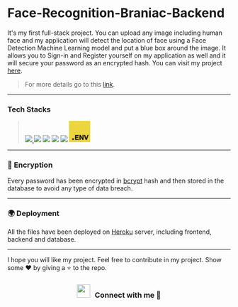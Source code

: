 # Face-Recognition-Braniac-Backend
It's my first full-stack project. You can upload any image including human face and my application will detect the location of face using a Face Detection Machine Learning model and put a blue box around the image. It allows you to Sign-in and Register yourself on my application as well and it will secure your password as an encrypted hash. You can visit my project [here](https://face-detection-brainiac.herokuapp.com/).

> For more details go to this [link](https://github.com/gurpreet-legend/Face-Recognition-Brainiac-Frontend).
<hr>

### Tech Stacks
> <a href="https://developer.mozilla.org/en-US/docs/Web/JavaScript" target="_blank"> <img src="https://img.icons8.com/color/48/000000/javascript.png"/> </a>
<a href="https://nodejs.org/" target="_blank"><img src="https://img.icons8.com/color/48/000000/nodejs.png"/></a>
<a href="https://www.npmjs.com/" target="_blank"><img src="https://img.icons8.com/color/48/000000/npm.png"/></a>
<a href="https://www.heroku.com/" target="_blank"><img src="https://img.icons8.com/color/48/000000/heroku.png"/></a>
<a href="https://www.postgresql.org/" target="_blank"><img src="https://img.icons8.com/color/48/000000/postgreesql.png"/></a>
<a href="https://www.npmjs.com/package/dotenv" target="_blank"><img src="https://raw.githubusercontent.com/motdotla/dotenv/master/dotenv.png" width="48px" height="48px"/> </a>
<hr>

### 🔑 Encryption
Every password has been encrypted in [bcrypt](https://www.npmjs.com/package/bcrypt) hash and then stored in the database to avoid any type of data breach.
<hr>

### 🌍 Deployment
All the files have been deployed on [Heroku](https://www.heroku.com/) server, including frontend, backend and database.
<hr>

I hope you will like my project. Feel free to contribute in my project. Show some :heart: by giving a :star: to the repo.

<h3 align="center" > <img src="https://media.giphy.com/media/iY8CRBdQXODJSCERIr/giphy.gif" width="30" height="30" style="margin-right: 10px;">Connect with me 🤝 </h3>

